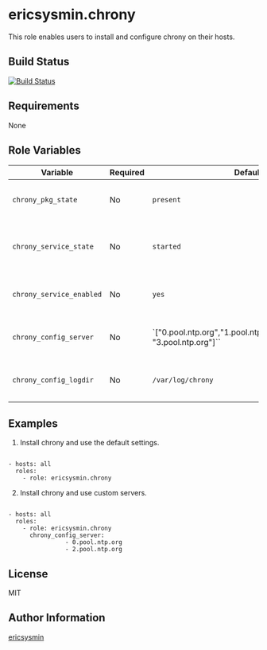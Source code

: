 # ericsysmin.chrony

This role enables users to install and configure chrony on their hosts.

## Build Status

[![Build Status](https://travis-ci.org/ericsysmin/ansible-role-chrony.svg?branch=master)](https://travis-ci.org/ericsysmin/ansible-role-chrony)

## Requirements

None

## Role Variables

| Variable | Required | Default | Comments |
|----------|----------|---------|----------|
| `chrony_pkg_state` | No | `present` | Set pkg `enabled`, `disabled`, `latest`  |
| `chrony_service_state` | No | `started` | Set service state, started, enabled or disabled  |
| `chrony_service_enabled` | No | `yes` | A list of NTP servers to use.  |
| `chrony_config_server` | No | `["0.pool.ntp.org","1.pool.ntp.org","2.pool.ntp.org", "3.pool.ntp.org"]`` | A list of NTP servers to use.  |
| `chrony_config_logdir` | No | `/var/log/chrony` | A list of NTP servers to use.  |

## Examples

1) Install chrony and use the default settings.

```

- hosts: all
  roles:
    - role: ericsysmin.chrony
```

2) Install chrony and use custom servers.

```

- hosts: all
  roles:
    - role: ericsysmin.chrony
      chrony_config_server:
				- 0.pool.ntp.org
				- 2.pool.ntp.org
```

## License

MIT

## Author Information

[ericsysmin](https://ericsysmin.com)
